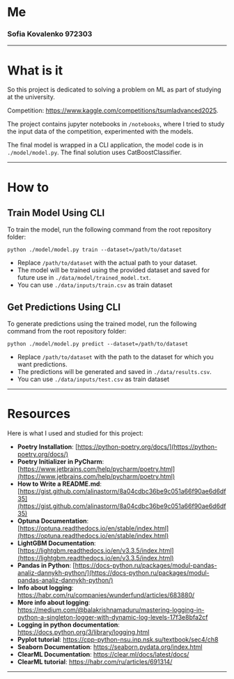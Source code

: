 # Me
### Sofia Kovalenko 972303

---
# What is it

So this project is dedicated to solving a problem on ML as part of studying at the university. 

Competition: https://www.kaggle.com/competitions/tsumladvanced2025. 

The project contains jupyter notebooks in `/notebooks`, where I tried to study the input data of the competition, experimented with the models. 

The final model is wrapped in a CLI application, the model code is in `./model/model.py`. The final solution uses CatBoostClassifier.

---
# How to

## Train Model Using CLI

To train the model, run the following command from the root repository folder:

```
python ./model/model.py train --dataset=/path/to/dataset
```

- Replace `/path/to/dataset` with the actual path to your dataset.
- The model will be trained using the provided dataset and saved for future use in `./data/model/trained_model.txt`.
- You can use `./data/inputs/train.csv` as train dataset

## Get Predictions Using CLI

To generate predictions using the trained model, run the following command from the root repository folder:

```
python ./model/model.py predict --dataset=/path/to/dataset
```

- Replace `/path/to/dataset` with the path to the dataset for which you want predictions.
- The predictions will be generated and saved in `./data/results.csv`.
- You can use `./data/inputs/test.csv` as train dataset

---

# Resources

Here is what I used and studied for this project:
- **Poetry Installation**: [https://python-poetry.org/docs/](https://python-poetry.org/docs/)
- **Poetry Initializer in PyCharm**: [https://www.jetbrains.com/help/pycharm/poetry.html](https://www.jetbrains.com/help/pycharm/poetry.html)
- **How to Write a README.md**: [https://gist.github.com/alinastorm/8a04cdbc36be9c051a66f90ae6d6df35](https://gist.github.com/alinastorm/8a04cdbc36be9c051a66f90ae6d6df35)
- **Optuna Documentation**: [https://optuna.readthedocs.io/en/stable/index.html](https://optuna.readthedocs.io/en/stable/index.html)
- **LightGBM Documentation**: [https://lightgbm.readthedocs.io/en/v3.3.5/index.html](https://lightgbm.readthedocs.io/en/v3.3.5/index.html)
- **Pandas in Python**: [https://docs-python.ru/packages/modul-pandas-analiz-dannykh-python/](https://docs-python.ru/packages/modul-pandas-analiz-dannykh-python/)
- **Info about logging**: https://habr.com/ru/companies/wunderfund/articles/683880/
- **More info about logging**: https://medium.com/@balakrishnamaduru/mastering-logging-in-python-a-singleton-logger-with-dynamic-log-levels-17f3e8bfa2cf
- **Logging in python documentation**: https://docs.python.org/3/library/logging.html
- **Pyplot tutorial**: https://cpp-python-nsu.inp.nsk.su/textbook/sec4/ch8
- **Seaborn Documentation**: https://seaborn.pydata.org/index.html
- **ClearML Documentation**: https://clear.ml/docs/latest/docs/
- **ClearML tutorial**: https://habr.com/ru/articles/691314/
---